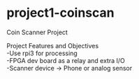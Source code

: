 # project1-coinscan
Coin Scanner Project

Project Features and Objectives  
-Use rpi3 for processing  
-FPGA dev board as a relay and extra I/O  
-Scanner device -> Phone or analog sensor  
